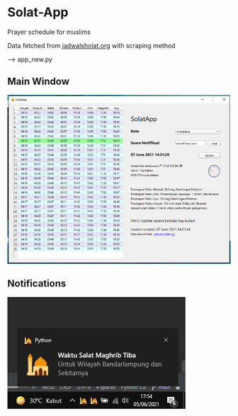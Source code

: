 # Solat-App
 Prayer schedule for muslims

Data fetched from [jadwalsholat.org](https://jadwalsholat.org) with scraping method

--> app_new.py

## Main Window

![SS](https://github.com/maulana2468/Solat-App/blob/main/Screenshots/1.png)

## Notifications

![SS](https://github.com/maulana2468/Solat-App/blob/main/Screenshots/2.png)
